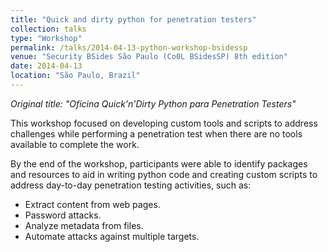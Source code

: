 ```yaml
---
title: "Quick and dirty python for penetration testers"
collection: talks
type: "Workshop"
permalink: /talks/2014-04-13-python-workshop-bsidessp
venue: "Security BSides São Paulo (Co0L BSidesSP) 8th edition"
date: 2014-04-13
location: "São Paulo, Brazil"
---
```

<i>Original title: "Oficina Quick'n'Dirty Python para Penetration Testers"</i>

This workshop focused on developing custom tools and scripts to address challenges while performing a penetration test when there are no tools available to complete the work.  

By the end of the workshop, participants were able to identify packages and resources to aid in writing python code and creating custom scripts to address day-to-day penetration testing activities, such as:
* Extract content from web pages.
* Password attacks.
* Analyze metadata from files.
* Automate attacks against multiple targets.
